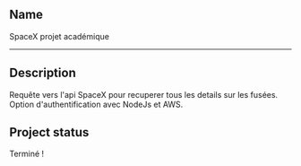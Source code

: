 ## Name
SpaceX projet académique 

***
## Description
Requête vers l'api SpaceX pour recuperer tous les details sur les fusées.
Option d'authentification avec NodeJs et AWS.

## Project status
Terminé !
